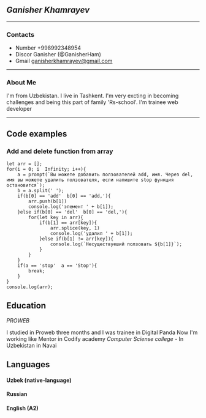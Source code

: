 ## _Ganisher Khamrayev_

---

### Contacts

- Number +998992348954
- Discor Ganisher (@GanisherHam)
- Gmail ganisherkhamrayev@gmail.com

---

### About Me

I'm from Uzbekistan. I live in Tashkent.
I'm very excting in becoming challenges and being this part of family 'Rs-school'.
I'm trainee web developer

---

## Code examples

### Add and delete function from array

```
let arr = [];
for(i = 0; i  Infinity; i++){
    a = prompt(`Вы можете добавить ползователей add, имя. Через del, имя вы можете удалить ползователя, если напишите stop функция остановится`);
    b = a.split(' ');
    if(b[0] == 'add'  b[0] == 'add,'){
        arr.push(b[1])
        console.log('элемент ' + b[1]);
    }else if(b[0] == 'del'  b[0] == 'del,'){
        for(let key in arr){
            if(b[1] == arr[key]){
                arr.splice(key, 1)
                console.log('удалил ' + b[1]);
            }else if(b[1] != arr[key]){
                console.log(`Несуществуеший ползовать ${b[1]}`);
            }
        }
    }
    if(a == 'stop'  a == 'Stop'){
        break;
    }
}
console.log(arr);
```

## Education

 _PROWEB_

  I studied in Proweb three months and I was trainee in Digital Panda
  Now I'm working like Mentor in Codify academy
  _Computer Sciense college_ - In Uzbekistan in Navai
## Languages

####  Uzbek (native-language)

####  Russian

####  English (A2)